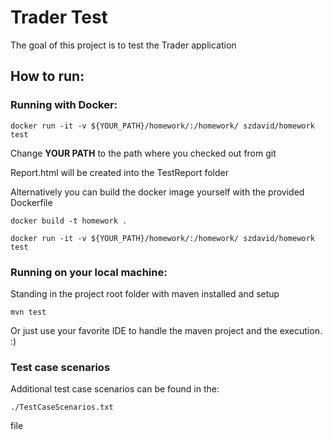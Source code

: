 # Trader Test

The goal of this project is to test the Trader application

## How to run:

### Running with Docker:

`docker run -it -v ${YOUR_PATH}/homework/:/homework/ szdavid/homework test`

Change **YOUR PATH** to the path where you checked out from git

Report.html will be created into the TestReport folder

Alternatively you can build the docker image yourself with the provided Dockerfile

`docker build -t homework .`

`docker run -it -v ${YOUR_PATH}/homework/:/homework/ szdavid/homework test`

### Running on your local machine:

Standing in the project root folder with maven installed and setup

`mvn test`

Or just use your favorite IDE to handle the maven project and the execution. :)

### Test case scenarios

Additional test case scenarios can be found in the: 

`./TestCaseScenarios.txt`

file